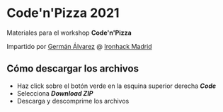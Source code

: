# Code'n'Pizza 2021

Materiales para el workshop **Code'n'Pizza**

Impartido por [Germán Álvarez](https://www.linkedin.com/in/german-alvarez-dev/) @ [Ironhack Madrid](https://www.ironhack.com/es/desarrollo-web/madrid)

## Cómo descargar los archivos

- Haz click sobre el botón verde en la esquina superior derecha **_Code_**
- Selecciona **_Download ZIP_**
- Descarga y descomprime los archivos

